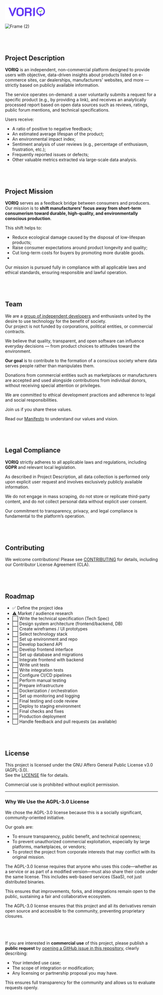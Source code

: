 <svg width="136" height="51" viewBox="0 0 136 51" fill="none" xmlns="http://www.w3.org/2000/svg">
<g clip-path="url(#clip0_403_1528)">
<rect width="136" height="51" fill="white"/>
<path d="M24.32 40.36C23.04 40.36 22.1733 39.7733 21.72 38.6L11.52 12.16C11.7867 12.0267 12.1467 11.9067 12.6 11.8C13.0533 11.6933 13.4533 11.64 13.8 11.64C15.9067 11.64 17.2667 12.4933 17.88 14.2L24.04 31.44L23.08 34L23.52 34.16L30.72 14.2C31.36 12.4933 32.72 11.64 34.8 11.64C35.1467 11.64 35.5467 11.6933 36 11.8C36.4533 11.9067 36.8267 12.0267 37.12 12.16L26.92 38.6C26.7067 39.16 26.3733 39.6 25.92 39.92C25.4933 40.2133 24.96 40.36 24.32 40.36ZM49.4547 40.36C47.268 40.36 45.268 39.9333 43.4547 39.08C41.6414 38.2 40.2014 37.0133 39.1347 35.52C38.0947 34.0267 37.5747 32.4 37.5747 30.64V21.32C37.5747 19.56 38.0947 17.9467 39.1347 16.48C40.2014 14.9867 41.6414 13.8133 43.4547 12.96C45.268 12.08 47.268 11.64 49.4547 11.64C51.6414 11.64 53.6414 12.08 55.4547 12.96C57.2947 13.8133 58.7347 14.9867 59.7747 16.48C60.8414 17.9467 61.3747 19.56 61.3747 21.32V30.64C61.3747 32.4 60.8414 34.0267 59.7747 35.52C58.7347 37.0133 57.2947 38.2 55.4547 39.08C53.6414 39.9333 51.6414 40.36 49.4547 40.36ZM49.4547 35.68C51.4547 35.68 53.0547 35.2133 54.2547 34.28C55.4547 33.32 56.0547 32.08 56.0547 30.56V21.44C56.0547 19.8933 55.4547 18.6533 54.2547 17.72C53.0547 16.76 51.4547 16.28 49.4547 16.28C47.4814 16.28 45.8947 16.76 44.6947 17.72C43.4947 18.6533 42.8947 19.8933 42.8947 21.44V30.56C42.8947 32.08 43.4947 33.32 44.6947 34.28C45.8947 35.2133 47.4814 35.68 49.4547 35.68ZM65.2506 14.44C65.2506 13.7467 65.504 13.1733 66.0106 12.72C66.5173 12.24 67.1573 12 67.9306 12H78.6106C81.4906 12 83.7173 12.76 85.2906 14.28C86.8906 15.8 87.6906 17.9333 87.6906 20.68C87.6906 22.2533 87.3706 23.5867 86.7306 24.68C86.0906 25.7467 85.1173 26.6 83.8106 27.24V27.36C86.1573 28.4 87.3306 30.3733 87.3306 33.28V36.4C87.3306 37.68 86.8773 38.6667 85.9706 39.36C85.064 40.0267 83.7306 40.36 81.9706 40.36V33.52C81.9706 32.1067 81.6906 31.0667 81.1306 30.4C80.5706 29.7333 79.7173 29.4 78.5706 29.4H70.5306V36.4C70.5306 37.7067 70.0773 38.6933 69.1706 39.36C68.2906 40.0267 66.984 40.36 65.2506 40.36V14.44ZM78.3306 24.84C79.6106 24.84 80.5973 24.48 81.2906 23.76C81.984 23.0133 82.3306 21.9733 82.3306 20.64C82.3306 17.92 80.9973 16.56 78.3306 16.56H70.5306V24.84H78.3306ZM92.8084 15.64C92.8084 14.3867 93.2751 13.4133 94.2084 12.72C95.1418 12 96.4618 11.64 98.1684 11.64V36.36C98.1684 37.64 97.7018 38.6267 96.7684 39.32C95.8351 40.0133 94.5151 40.36 92.8084 40.36V15.64Z" fill="#6135F4"/>
<path d="M117.22 36.4392C123.968 36.4392 129.439 30.9683 129.439 24.2196C129.439 17.4709 123.968 12 117.22 12C110.471 12 105 17.4709 105 24.2196C105 30.9683 110.471 36.4392 117.22 36.4392Z" stroke="#6135F4" stroke-width="4"/>
<path d="M111.997 23.4039C112.784 22.6285 114.05 22.6378 114.826 23.4245L117.634 26.2734L116.209 27.6773L111.997 23.4039V23.4039Z" fill="#54C340"/>
<path d="M122.512 21.4142C121.731 20.6332 120.464 20.6332 119.683 21.4142L114.998 26.0998L116.412 27.514L122.512 21.4142V21.4142Z" fill="#54C340"/>
<path d="M115 34C115 32.3431 116.343 31 118 31H119V38C119 39.6569 117.657 41 116 41H115V34Z" fill="#6135F4"/>
</g>
<defs>
<clipPath id="clip0_403_1528">
<rect width="136" height="51" fill="white"/>
</clipPath>
</defs>
</svg>

![Frame (2)](https://github.com/user-attachments/assets/47a20695-aeba-41b1-8901-ced4bcbf6214)

## &nbsp;

## Project Description

**VORIQ** is an independent, non-commercial platform designed to provide users with objective, data-driven insights about products listed on e-commerce sites, car dealerships, manufacturers' websites, and more — strictly based on publicly available information.

The service operates on-demand: a user voluntarily submits a request for a specific product (e.g., by providing a link), and receives an analytically processed report based on open data sources such as reviews, ratings, public forum mentions, and technical specifications.

Users receive:

* A ratio of positive to negative feedback;
* An estimated average lifespan of the product;
* An environmental impact index;
* Sentiment analysis of user reviews (e.g., percentage of enthusiasm, frustration, etc.);
* Frequently reported issues or defects;
* Other valuable metrics extracted via large-scale data analysis.

## &nbsp;

## Project Mission

**VORIQ** serves as a feedback bridge between consumers and producers.
Our mission is to **shift manufacturers' focus away from short-term consumerism toward durable, high-quality, and environmentally conscious production**.

This shift helps to:

* Reduce ecological damage caused by the disposal of low-lifespan products;
* Raise consumer expectations around product longevity and quality;
* Cut long-term costs for buyers by promoting more durable goods.
* 
Our mission is pursued fully in compliance with all applicable laws and ethical standards, ensuring responsible and lawful operation.

## &nbsp;

## Team

We are a [group of independent developers](./TEAM.md) and enthusiasts united by the desire to use technology for the benefit of society.  
Our project is not funded by corporations, political entities, or commercial contracts.

We believe that quality, transparent, and open software can influence everyday decisions — from product choices to attitudes toward the environment.

**Our goal** is to contribute to the formation of a conscious society where data serves people rather than manipulates them.

Donations from commercial entities such as marketplaces or manufacturers are accepted and used alongside contributions from individual donors, without receiving special attention or privileges.

We are committed to ethical development practices and adherence to legal and social responsibilities.

Join us if you share these values.  

Read our [Manifesto](./MANIFESTO.md) to understand our values and vision.

## &nbsp;

## Legal Compliance
**VORIQ** strictly adheres to all applicable laws and regulations, including **GDPR** and relevant local legislation.

As described in Project Description, all data collection is performed only upon explicit user request and involves exclusively publicly available information.

We do not engage in mass scraping, do not store or replicate third-party content, and do not collect personal data without explicit user consent.

Our commitment to transparency, privacy, and legal compliance is fundamental to the platform’s operation.

## &nbsp;

## Contributing

We welcome contributions! Please see [CONTRIBUTING](./CONTRIBUTING.md) for details, including our Contributor License Agreement (CLA).

## &nbsp;

## Roadmap

- ✅ Define the project idea  
- ⚠️ Market / audience research  
- ⬜ Write the technical specification (Tech Spec)  
- ⬜ Design system architecture (frontend/backend, DB)  
- ⬜ Create wireframes / UI prototypes  
- ⬜ Select technology stack  
- ⬜ Set up environment and repo  
- ⬜ Develop backend API  
- ⬜ Develop frontend interface  
- ⬜ Set up database and migrations  
- ⬜ Integrate frontend with backend  
- ⬜ Write unit tests  
- ⬜ Write integration tests  
- ⬜ Configure CI/CD pipelines  
- ⬜ Perform manual testing  
- ⬜ Prepare infrastructure  
- ⬜ Dockerization / orchestration  
- ⬜ Set up monitoring and logging  
- ⬜ Final testing and code review  
- ⬜ Deploy to staging environment  
- ⬜ Final checks and fixes  
- ⬜ Production deployment  
- ⬜ Handle feedback and pull requests (as available)


## &nbsp;

## License

This project is licensed under the GNU Affero General Public License v3.0 (AGPL-3.0).  
See the [LICENSE](./LICENSE) file for details.

Commercial use is prohibited without explicit permission.

---

### Why We Use the AGPL-3.0 License

We chose the AGPL-3.0 license because this is a socially significant, community-oriented initiative.

Our goals are:

- To ensure transparency, public benefit, and technical openness;  
- To prevent unauthorized commercial exploitation, especially by large platforms, marketplaces, or vendors;  
- To protect the project from corporate interests that may conflict with its original mission.

The AGPL-3.0 license requires that anyone who uses this code—whether as a service or as part of a modified version—must also share their code under the same license. This includes web-based services (SaaS), not just distributed binaries.

This ensures that improvements, forks, and integrations remain open to the public, sustaining a fair and collaborative ecosystem.

The AGPL-3.0 license ensures that this project and all its derivatives remain open source and accessible to the community, preventing proprietary closures.

## &nbsp;

If you are interested in **commercial use** of this project, please publish a **public request** by [opening a GitHub issue in this repository](../../issues), clearly describing:

- Your intended use case;  
- The scope of integration or modification;  
- Any licensing or partnership proposal you may have.

This ensures full transparency for the community and allows us to evaluate requests openly.


